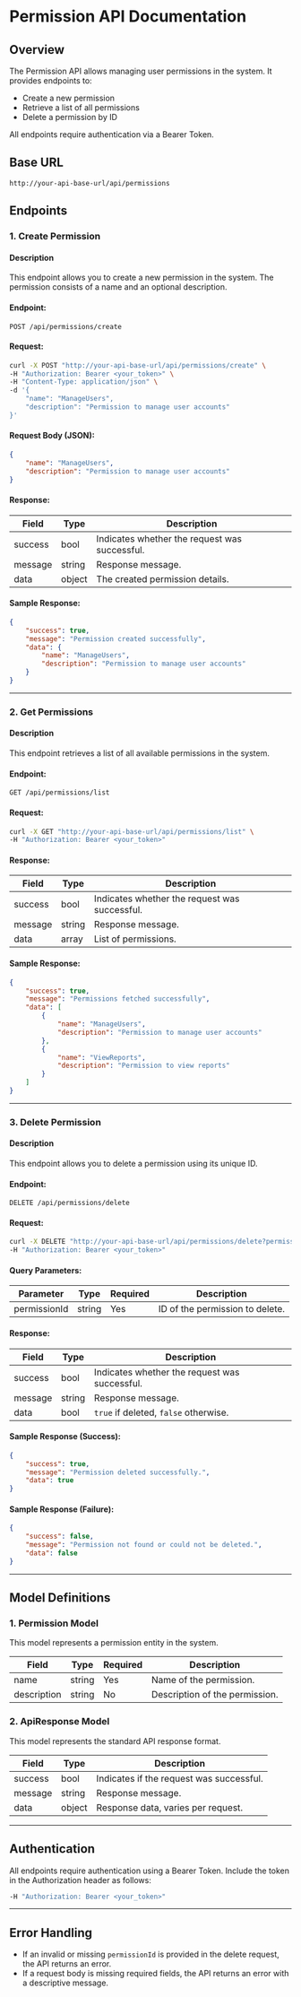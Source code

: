 # Permission API Documentation

## Overview
The Permission API allows managing user permissions in the system. It provides endpoints to:

- Create a new permission
- Retrieve a list of all permissions
- Delete a permission by ID

All endpoints require authentication via a Bearer Token.

## Base URL
```
http://your-api-base-url/api/permissions
```

## Endpoints

### 1. Create Permission

#### Description
This endpoint allows you to create a new permission in the system. The permission consists of a name and an optional description.

#### Endpoint:
```
POST /api/permissions/create
```

#### Request:
```sh
curl -X POST "http://your-api-base-url/api/permissions/create" \
-H "Authorization: Bearer <your_token>" \
-H "Content-Type: application/json" \
-d '{
    "name": "ManageUsers",
    "description": "Permission to manage user accounts"
}'
```

#### Request Body (JSON):
```json
{
    "name": "ManageUsers",
    "description": "Permission to manage user accounts"
}
```

#### Response:
| Field   | Type    | Description                              |
|---------|--------|------------------------------------------|
| success | bool   | Indicates whether the request was successful. |
| message | string | Response message.                        |
| data    | object | The created permission details.         |

#### Sample Response:
```json
{
    "success": true,
    "message": "Permission created successfully",
    "data": {
        "name": "ManageUsers",
        "description": "Permission to manage user accounts"
    }
}
```

---

### 2. Get Permissions

#### Description
This endpoint retrieves a list of all available permissions in the system.

#### Endpoint:
```
GET /api/permissions/list
```

#### Request:
```sh
curl -X GET "http://your-api-base-url/api/permissions/list" \
-H "Authorization: Bearer <your_token>"
```

#### Response:
| Field   | Type    | Description                              |
|---------|--------|------------------------------------------|
| success | bool   | Indicates whether the request was successful. |
| message | string | Response message.                        |
| data    | array  | List of permissions.                     |

#### Sample Response:
```json
{
    "success": true,
    "message": "Permissions fetched successfully",
    "data": [
        {
            "name": "ManageUsers",
            "description": "Permission to manage user accounts"
        },
        {
            "name": "ViewReports",
            "description": "Permission to view reports"
        }
    ]
}
```

---

### 3. Delete Permission

#### Description
This endpoint allows you to delete a permission using its unique ID.

#### Endpoint:
```
DELETE /api/permissions/delete
```

#### Request:
```sh
curl -X DELETE "http://your-api-base-url/api/permissions/delete?permissionId=123" \
-H "Authorization: Bearer <your_token>"
```

#### Query Parameters:
| Parameter    | Type   | Required | Description                    |
|-------------|--------|----------|--------------------------------|
| permissionId | string | Yes      | ID of the permission to delete. |

#### Response:
| Field   | Type    | Description                              |
|---------|--------|------------------------------------------|
| success | bool   | Indicates whether the request was successful. |
| message | string | Response message.                        |
| data    | bool   | `true` if deleted, `false` otherwise.    |

#### Sample Response (Success):
```json
{
    "success": true,
    "message": "Permission deleted successfully.",
    "data": true
}
```

#### Sample Response (Failure):
```json
{
    "success": false,
    "message": "Permission not found or could not be deleted.",
    "data": false
}
```

---

## Model Definitions

### 1. Permission Model
This model represents a permission entity in the system.

| Field       | Type   | Required | Description                   |
|------------|--------|----------|--------------------------------|
| name       | string | Yes      | Name of the permission.       |
| description | string | No      | Description of the permission. |

### 2. ApiResponse Model
This model represents the standard API response format.

| Field   | Type    | Description                              |
|---------|--------|------------------------------------------|
| success | bool   | Indicates if the request was successful. |
| message | string | Response message.                        |
| data    | object | Response data, varies per request.       |

---

## Authentication
All endpoints require authentication using a Bearer Token. Include the token in the Authorization header as follows:

```sh
-H "Authorization: Bearer <your_token>"
```

---

## Error Handling
- If an invalid or missing `permissionId` is provided in the delete request, the API returns an error.
- If a request body is missing required fields, the API returns an error with a descriptive message.
